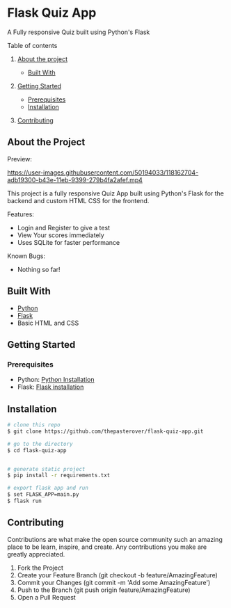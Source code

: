 # Flask Quiz App

A Fully responsive Quiz built using Python's Flask

Table of contents
1. [About the project](#about-the-project)
    - [Built With](#built-with)
2. [Getting Started](#getting-started)
    - [Prerequisites](#prerequisites)
    - [Installation](#installation)

3. [Contributing](#contributing)


## About the Project

Preview:


https://user-images.githubusercontent.com/50194033/118162704-adb19300-b43e-11eb-9399-279b4fa2afef.mp4


This project is a fully responsive Quiz App built using Python's Flask for the backend and custom HTML CSS for the frontend.

Features:
- Login and Register to give a test
- View Your scores immediately
- Uses SQLite for faster performance

Known Bugs:
- Nothing so far!



## Built With
- [Python](https://www.python.org/)
- [Flask](https://flask.palletsprojects.com/en/2.0.x/)
- Basic HTML and CSS

## Getting Started

### Prerequisites

- Python: [Python Installation](https://www.python.org/downloads/)
- Flask: [Flask installation](https://flask.palletsprojects.com/en/2.0.x/installation/)

## Installation


```bash
# clone this repo
$ git clone https://github.com/thepasterover/flask-quiz-app.git

# go to the directory
$ cd flask-quiz-app


# generate static project
$ pip install -r requirements.txt

# export flask app and run
$ set FLASK_APP=main.py
$ flask run

```


## Contributing

Contributions are what make the open source community such an amazing place to be learn, inspire, and create. Any contributions you make are greatly appreciated.

1. Fork the Project
2. Create your Feature Branch (git checkout -b feature/AmazingFeature)
3. Commit your Changes (git commit -m 'Add some AmazingFeature')
4. Push to the Branch (git push origin feature/AmazingFeature)
5. Open a Pull Request



